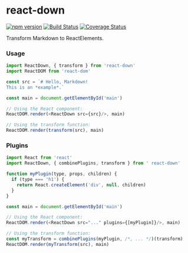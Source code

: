 # react-down
[![npm version](https://badge.fury.io/js/react-down.svg)](https://badge.fury.io/js/react-down)
[![Build Status](https://travis-ci.org/mfellner/react-down.svg?branch=master)](https://travis-ci.org/mfellner/react-down)
[![Coverage Status](https://coveralls.io/repos/github/mfellner/react-down/badge.svg?branch=master)](https://coveralls.io/github/mfellner/react-down?branch=master)

Transform Markdown to ReactElements.

### Usage

```javascript
import ReactDown, { transform } from 'react-down'
import ReactDOM from 'react-dom'

const src = `# Hello, Markdown!
This is an *example*.`

const main = document.getElementById('main')

// Using the React component:
ReactDOM.render(<ReactDown src={src}/>, main)

// Using the transform function:
ReactDOM.render(transform(src), main)
```

### Plugins

```javascript
import React from 'react'
import ReactDown, { combinePlugins, transform } from ' react-down'

function myPlugin(type, props, children) {
  if (type === 'h1') {
    return React.createElement('div', null, children)
  }
}

const main = document.getElementById('main')

// Using the React component:
ReactDOM.render(<ReactDown src="..." plugins={[myPlugin]}/>, main)

// Using the transform function:
const myTransform = combinePlugins(myPlugin, /*, ... */)(transform)
ReactDOM.render(myTransform(src), main)
```
